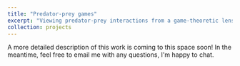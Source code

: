```yaml
---
title: "Predator-prey games"
excerpt: "Viewing predator-prey interactions from a game-theoretic lens afford an opportunity to explore a number of questions surrounding predator-prey interactions. Of interest to me are the decision mechanisms and dynamics of prey selection, predator pursuit/capture, and at a higher level, food-web formation."
collection: projects
---
```


A more detailed description of this work is coming to this space soon! In the meantime, feel free to email me with any questions, I'm happy to chat.
